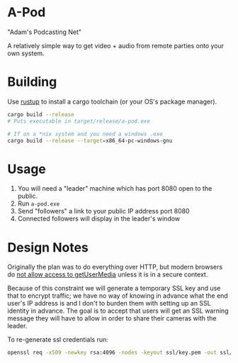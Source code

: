 
# A-Pod

"Adam's Podcasting Net"

A relatively simple way to get video + audio
from remote parties onto your own system.

# Building

Use [rustup](https://rustup.rs/) to install a cargo toolchain (or your OS's package manager).

```bash
cargo build --release
# Puts executable in target/release/a-pod.exe

# If on a *nix system and you need a windows .exe
cargo build --release --target=x86_64-pc-windows-gnu
```

# Usage

1. You will need a "leader" machine which has port 8080 open to the public.
2. Run `a-pod.exe`
3. Send "followers" a link to your public IP address port 8080
4. Connected followers will display in the leader's window


# Design Notes

Originally the plan was to do everything over HTTP, but modern
browsers do [not allow access to getUserMedia](https://developer.mozilla.org/en-US/docs/Web/API/MediaDevices/getUserMedia#Privacy_and_security) unless it is in a secure context.

Because of this constraint we will generate a temporary SSL key
and use that to encrypt traffic; we have no way of knowing in advance what
the end user's IP address is and I don't to burden them with setting up
an SSL identity in advance. The goal is to accept that users will get an SSL
warning message they will have to allow in order to share their cameras with the leader.

To re-generate ssl credentials run:

```bash
openssl req -x509 -newkey rsa:4096 -nodes -keyout ssl/key.pem -out ssl/cert.pem -days 365 -subj '/CN=unknown-cn'
```


